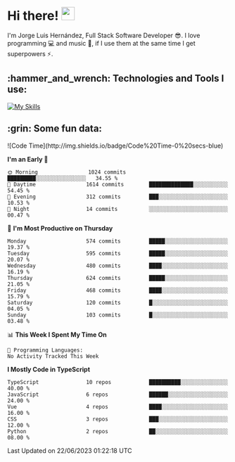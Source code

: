 <h1 align="left">
 <abc>
  <br>Hi there! <img src="https://user-images.githubusercontent.com/42378118/110234147-e3259600-7f4e-11eb-95be-0c4047144dea.gif" width="30"><br>
 </abc>
</h1>

I'm Jorge Luis Hernández, Full Stack Software Developer :sunglasses:. I love programming :computer: and music :musical_score:, if I use them at the same time I get superpowers :zap:. 


<h2 align="left">:hammer_and_wrench: Technologies and Tools I use:</h2>

[![My Skills](https://skillicons.dev/icons?i=js,ts,html,css,py,vue,react,next,nest,postgres,mysql)](https://skillicons.dev)

<h2 align="left">:grin: Some fun data:</h2>
<!--START_SECTION:waka-->
![Code Time](http://img.shields.io/badge/Code%20Time-0%20secs-blue)

**I'm an Early 🐤** 

```text
🌞 Morning                1024 commits        █████████░░░░░░░░░░░░░░░░   34.55 % 
🌆 Daytime                1614 commits        ██████████████░░░░░░░░░░░   54.45 % 
🌃 Evening                312 commits         ███░░░░░░░░░░░░░░░░░░░░░░   10.53 % 
🌙 Night                  14 commits          ░░░░░░░░░░░░░░░░░░░░░░░░░   00.47 % 
```
📅 **I'm Most Productive on Thursday** 

```text
Monday                   574 commits         █████░░░░░░░░░░░░░░░░░░░░   19.37 % 
Tuesday                  595 commits         █████░░░░░░░░░░░░░░░░░░░░   20.07 % 
Wednesday                480 commits         ████░░░░░░░░░░░░░░░░░░░░░   16.19 % 
Thursday                 624 commits         █████░░░░░░░░░░░░░░░░░░░░   21.05 % 
Friday                   468 commits         ████░░░░░░░░░░░░░░░░░░░░░   15.79 % 
Saturday                 120 commits         █░░░░░░░░░░░░░░░░░░░░░░░░   04.05 % 
Sunday                   103 commits         █░░░░░░░░░░░░░░░░░░░░░░░░   03.48 % 
```


📊 **This Week I Spent My Time On** 

```text
💬 Programming Languages: 
No Activity Tracked This Week
```

**I Mostly Code in TypeScript** 

```text
TypeScript               10 repos            ██████████░░░░░░░░░░░░░░░   40.00 % 
JavaScript               6 repos             ██████░░░░░░░░░░░░░░░░░░░   24.00 % 
Vue                      4 repos             ████░░░░░░░░░░░░░░░░░░░░░   16.00 % 
CSS                      3 repos             ███░░░░░░░░░░░░░░░░░░░░░░   12.00 % 
Python                   2 repos             ██░░░░░░░░░░░░░░░░░░░░░░░   08.00 % 
```




 Last Updated on 22/06/2023 01:22:18 UTC
<!--END_SECTION:waka-->
